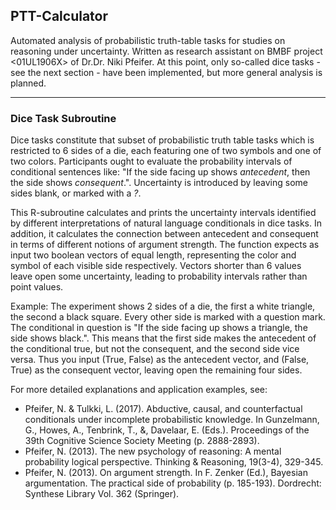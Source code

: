 ## PTT-Calculator

Automated analysis of probabilistic truth-table tasks for studies on reasoning under uncertainty. Written as research assistant on BMBF project <01UL1906X> of Dr.Dr. Niki Pfeifer. At this point, only so-called dice tasks - see the next section - have been implemented, but more general analysis is planned.

***
### Dice Task Subroutine
Dice tasks constitute that subset of probabilistic truth table tasks which is restricted to 6 sides of a die, each featuring one of two symbols and one of two colors. Participants ought to evaluate the probability intervals of conditional sentences like: "If the side facing up shows *antecedent*, then the side shows *consequent*.". Uncertainty is introduced by leaving some sides blank, or marked with a *?*.

This R-subroutine calculates and prints the uncertainty intervals identified by different interpretations of natural language conditionals in dice tasks. In addition, it calculates the connection between antecedent and consequent in terms of different notions of argument strength. The function expects as input two boolean vectors of equal length, representing the color and symbol of each visible side respectively. Vectors shorter than 6 values leave open some uncertainty, leading to probability intervals rather than point values.

Example: The experiment shows 2 sides of a die, the first a white triangle, the second a black square. Every other side is marked with a question mark. The conditional in question is "If the side facing up shows a triangle, the side shows black.". This means that the first side makes the antecedent of the conditional true, but not the consequent, and the second side vice versa. Thus you input (True, False) as the antecedent vector, and (False, True) as the consequent vector, leaving open the remaining four sides.

For more detailed explanations and application examples, see:
* Pfeifer, N. & Tulkki, L. (2017). Abductive, causal, and counterfactual conditionals under incomplete probabilistic knowledge. In Gunzelmann, G., Howes, A., Tenbrink, T., &, Davelaar, E. (Eds.). Proceedings of the 39th Cognitive Science Society Meeting (p. 2888-2893).
* Pfeifer, N. (2013). The new psychology of reasoning: A mental probability logical perspective. Thinking & Reasoning, 19(3-4), 329-345. 
* Pfeifer, N. (2013). On argument strength. In F. Zenker (Ed.), Bayesian argumentation. The practical side of probability (p. 185-193). Dordrecht: Synthese Library Vol. 362 (Springer).
